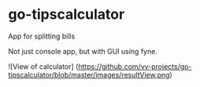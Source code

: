 # go-tipscalculator
App for splitting bills

Not just console app, but with GUI using fyne.

![View of calculator] (https://github.com/vv-projects/go-tipscalculator/blob/master/images/resultView.png)
